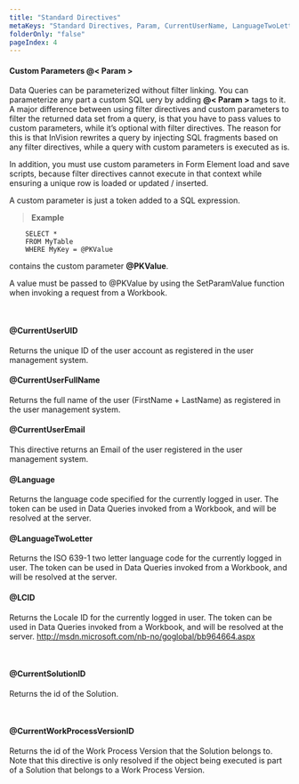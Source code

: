 ```yaml
---
title: "Standard Directives"
metaKeys: "Standard Directives, Param, CurrentUserName, LanguageTwoLetter, Language, LCID, returns"
folderOnly: "false"
pageIndex: 4
---
```



#### Custom Parameters @< Param >



Data Queries can be parameterized without filter linking. You can parameterize any part a custom SQL uery by adding **@< Param >** tags to it. A major difference between using filter directives and custom parameters to filter the returned data set from a query, is that you have to pass values to custom parameters, while it’s optional with filter directives. The reason for this is that InVision rewrites a query by injecting SQL fragments based on any filter directives, while a query with custom parameters is executed as is.  

In addition, you must use custom parameters in Form Element load and save scripts, because filter directives cannot execute in that context while ensuring a unique row is loaded or updated / inserted. 

A custom parameter is just a token added to a SQL expression.

>**Example**
>
        SELECT *  
        FROM MyTable  
        WHERE MyKey = @PKValue 

contains the custom parameter **@PKValue**. 

A value must be passed to @PKValue by using the SetParamValue function when invoking a request from a Workbook.

<!--outdated
### @CurrentUserName /OUTDATED

Returns the  user name of the currently logged in user. The token can be used in Data Queries invoked from a Workbook, and will be resolved at the server.

>**Example**
>
    SELECT table.X, table.Y
    FROM MyTable table
    WHERE table.UserID = '@CurrentUserName' -->

<br/>

#### @CurrentUserUID

Returns the unique ID of the user account as registered in the user management system.
<br/>

#### @CurrentUserFullName 

Returns the full name of the user (FirstName + LastName) as registered in the user management system.
<br/>

#### @CurrentUserEmail 

This directive returns an Email of the user registered in the user management system.
<br/>

#### @Language

Returns the language code specified for the currently logged in user. The token can be used in Data Queries invoked from a Workbook, and will be resolved at the server.
<br/>

#### @LanguageTwoLetter

Returns the ISO 639-1 two letter language code for the currently logged in user. The token can be used in Data Queries invoked from a Workbook, and will be resolved at the server.
<br/>

#### @LCID

Returns the Locale ID for the currently logged in user. The token can be used in Data Queries invoked from a Workbook, and will be resolved at the server.
http://msdn.microsoft.com/nb-no/goglobal/bb964664.aspx


<br/>

#### @CurrentSolutionID

Returns the id of the Solution.

<br/>

#### @CurrentWorkProcessVersionID

Returns the id of the Work Process Version that the Solution belongs to. Note that this directive is only resolved if the object being executed is part of a Solution that belongs to a Work Process Version.

